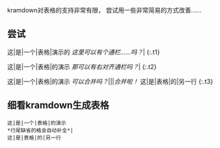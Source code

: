 kramdown对表格的支持非常有限，
尝试用一些非常简易的方式改善……

## 尝试

这|是|一个|表格|演示的
_这里可以有个通栏……吗？_|
{:.t1}
<style>
.t1 tr:nth-of-type(2) td { border: 0 }
.t1 tr:nth-of-type(2) td:first-child { position: absolute }
</style>

这|是|一个|表格|的演示
_那可以有右对齐通栏吗？_|
{:.t2}
<style>
.t2 tr:nth-of-type(2) td { border: 0 }
.t2 tr:nth-of-type(2) { position: relative }
.t2 tr:nth-of-type(2) td:first-child{
    position: absolute;
	text-align: right;
    width: 100%;
    box-sizing: border-box;
}
</style>

这|是|一个|表格|的演示
*可以合并吗？*|||*合并啦！*
这|是|表格|的|另一行
{:.t3}
<style>
.t3 tr:nth-of-type(2) td { border: 0 }
.t3 tr:nth-of-type(2) td:is(:first-child,:nth-child(4)){
	position:absolute;
	border-left:initial
}
</style>

## 细看kramdown生成表格
```
这|是|一个|表格|的演示
*行尾缺省的格会自动补全*|
这|是|表格|的|另一行
```
